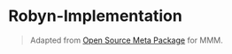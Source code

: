 # Robyn-Implementation
> Adapted from [Open Source Meta Package](https://github.com/facebookexperimental/Robyn/tree/main?tab=readme-ov-file)  for MMM.

